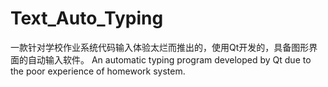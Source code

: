 # Text_Auto_Typing
一款针对学校作业系统代码输入体验太烂而推出的，使用Qt开发的，具备图形界面的自动输入软件。
An automatic typing program developed by Qt due to the poor experience of homework system.
